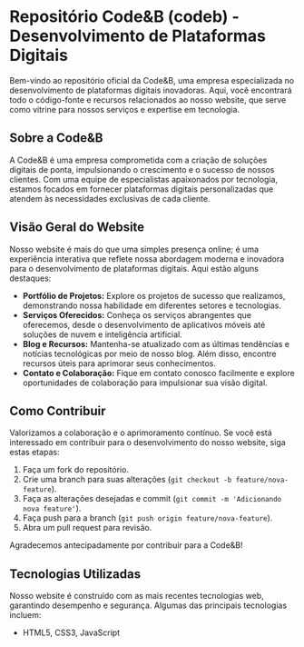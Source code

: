 <h1>Repositório Code&B (codeb) - Desenvolvimento de Plataformas Digitais</h1>

<p>Bem-vindo ao repositório oficial da Code&B, uma empresa especializada no desenvolvimento de plataformas digitais inovadoras. Aqui, você encontrará todo o código-fonte e recursos relacionados ao nosso website, que serve como vitrine para nossos serviços e expertise em tecnologia.</p>

<h2>Sobre a Code&B</h2>

<p>A Code&B é uma empresa comprometida com a criação de soluções digitais de ponta, impulsionando o crescimento e o sucesso de nossos clientes. Com uma equipe de especialistas apaixonados por tecnologia, estamos focados em fornecer plataformas digitais personalizadas que atendem às necessidades exclusivas de cada cliente.</p>

<h2>Visão Geral do Website</h2>

<p>Nosso website é mais do que uma simples presença online; é uma experiência interativa que reflete nossa abordagem moderna e inovadora para o desenvolvimento de plataformas digitais. Aqui estão alguns destaques:</p>

<ul>
    <li><strong>Portfólio de Projetos:</strong> Explore os projetos de sucesso que realizamos, demonstrando nossa habilidade em diferentes setores e tecnologias.</li>
    <li><strong>Serviços Oferecidos:</strong> Conheça os serviços abrangentes que oferecemos, desde o desenvolvimento de aplicativos móveis até soluções de nuvem e inteligência artificial.</li>
    <li><strong>Blog e Recursos:</strong> Mantenha-se atualizado com as últimas tendências e notícias tecnológicas por meio de nosso blog. Além disso, encontre recursos úteis para aprimorar seus conhecimentos.</li>
    <li><strong>Contato e Colaboração:</strong> Fique em contato conosco facilmente e explore oportunidades de colaboração para impulsionar sua visão digital.</li>
</ul>

<h2>Como Contribuir</h2>

<p>Valorizamos a colaboração e o aprimoramento contínuo. Se você está interessado em contribuir para o desenvolvimento do nosso website, siga estas etapas:</p>

<ol>
    <li>Faça um fork do repositório.</li>
    <li>Crie uma branch para suas alterações (<code>git checkout -b feature/nova-feature</code>).</li>
    <li>Faça as alterações desejadas e commit (<code>git commit -m 'Adicionando nova feature'</code>).</li>
    <li>Faça push para a branch (<code>git push origin feature/nova-feature</code>).</li>
    <li>Abra um pull request para revisão.</li>
</ol>

<p>Agradecemos antecipadamente por contribuir para a Code&B!</p>

<h2>Tecnologias Utilizadas</h2>

<p>Nosso website é construído com as mais recentes tecnologias web, garantindo desempenho e segurança. Algumas das principais tecnologias incluem:</p>

<ul>
    <li>HTML5, CSS3, JavaScript</li>
</ul>
